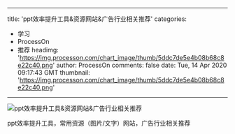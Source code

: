
---
title: 'ppt效率提升工具&资源网站&广告行业相关推荐'
categories: 
 - 学习
 - ProcessOn
 - 推荐
headimg: 'https://img.processon.com/chart_image/thumb/5ddc7de5e4b08b68c8e22c40.png'
author: ProcessOn
comments: false
date: Tue, 14 Apr 2020 09:17:43 GMT
thumbnail: 'https://img.processon.com/chart_image/thumb/5ddc7de5e4b08b68c8e22c40.png'
---

<div>   
<img class="thumb" alt="ppt效率提升工具&资源网站&广告行业相关推荐" src="https://img.processon.com/chart_image/thumb/5ddc7de5e4b08b68c8e22c40.png" referrerpolicy="no-referrer">
<p>ppt效率提升工具，常用资源（图片/文字）网站，广告行业相关推荐</p>  
</div>
            